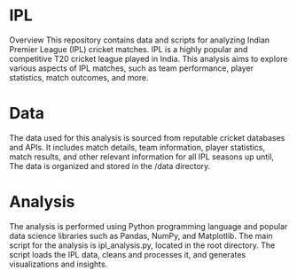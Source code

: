 # IPL
Overview
This repository contains data and scripts for analyzing Indian Premier League (IPL) cricket matches. IPL is a highly popular and competitive T20 cricket league played in India. This analysis aims to explore various aspects of IPL matches, such as team performance, player statistics, match outcomes, and more.

# Data
The data used for this analysis is sourced from reputable cricket databases and APIs. It includes match details, team information, player statistics, match results, and other relevant information for all IPL seasons up until, The data is organized and stored in the /data directory.

# Analysis
The analysis is performed using Python programming language and popular data science libraries such as Pandas, NumPy, and Matplotlib. The main script for the analysis is ipl_analysis.py, located in the root directory. The script loads the IPL data, cleans and processes it, and generates visualizations and insights.
